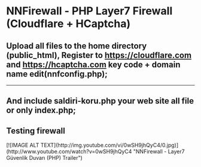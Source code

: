 # NNFirewall - PHP Layer7 Firewall (Cloudflare + HCaptcha)
Upload all files to the home directory (public_html),
Register to https://cloudflare.com and https://hcaptcha.com key code + domain name edit(nnfconfig.php);
-----------------------------------------------
<?php
//YoutWeb site domain (url) - Not: https://site.com/ Use: https://site.com
$mywebsiteurlx = "https://site.com";
//CloudFlare Api Connect;
//X-Auth-Email & X-Auth-Key
$mailcf = "yourmail@mail.com";
$keycf = "CloudFlare api key here";
//hcaptcha.com api key;
$hcaptchakeycodesecret = "hcaptcha.com register and generated SECRET code here";
$hcaptchakeycodepub = "hcaptcha site key code";
?>
-----------------------------------------------
And include saldiri-koru.php your web site all file or only index.php;
-----------------------------------------------
<?php
include("saldiri-koru.php");
-----------------------------------------------
</pre>
<h2>Testing firewall</h2>
[![IMAGE ALT TEXT](http://img.youtube.com/vi/0wSH9jhQyC4/0.jpg)](http://www.youtube.com/watch?v=0wSH9jhQyC4 "NNFirewall - Layer7 Güvenlik Duvarı (PHP) Trailer")
